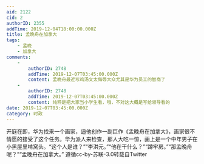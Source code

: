 ```yaml
---
aid: 2122
cid: 2
authorID: 2355
addTime: 2019-12-04T18:00:00.000Z
title: 孟晚舟在加拿大
tags:
    - 孟晚
    - 加拿大
comments:
    -
        authorID: 2748
        addTime: 2019-12-07T03:45:00.000Z
        content: 孟晚舟最近写鸡汤文太侮辱大众尤其是华为员工的智商了
    -
        authorID: 2748
        addTime: 2019-12-07T03:45:00.000Z
        content: 纯粹是把大家当小学生看，哦，不对这大概是写给领导看的
date: 2019-12-07T03:45:00.000Z
category: 时政
---
```


开庭在即，华为找来一个画家，逼他创作一副巨作《孟晚舟在加拿大》，画家很不情愿的接受了这个任务。华为派人来检查，那人大吃一惊，画上是一个中年男子在小黑屋里啃窝头。“这个人是谁？”“李洪元。”“他在干什么？”“蹲牢房。”“那孟晚舟呢？”“孟晚舟在加拿大。” 遵循cc-by-苏联-3.0转载自Twitter
